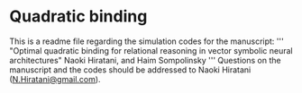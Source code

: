 # Quadratic binding
This is a readme file regarding the simulation codes for the manuscript:
'''
"Optimal quadratic binding for relational reasoning in vector symbolic neural architectures"
Naoki Hiratani, and Haim Sompolinsky
'''
Questions on the manuscript and the codes should be addressed to Naoki Hiratani (N.Hiratani@gmail.com).

